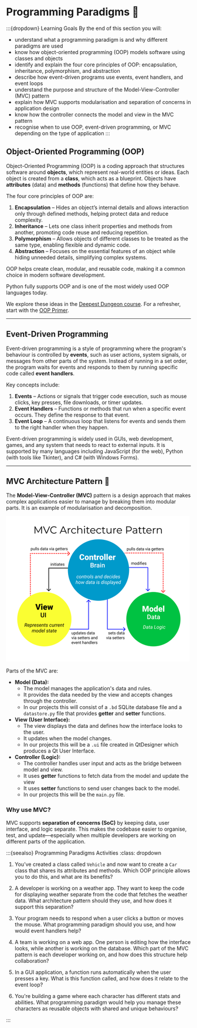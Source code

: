 # Programming Paradigms 📝

:::{dropdown} Learning Goals
By the end of this section you will:
* understand what a programming paradigm is and why different paradigms are used
* know how object-oriented programming (OOP) models software using classes and objects
* identify and explain the four core principles of OOP: encapsulation, inheritance, polymorphism, and abstraction
* describe how event-driven programs use events, event handlers, and event loops
* understand the purpose and structure of the Model-View-Controller (MVC) pattern
* explain how MVC supports modularisation and separation of concerns in application design
* know how the controller connects the model and view in the MVC pattern
* recognise when to use OOP, event-driven programming, or MVC depending on the type of application
:::

## Object-Oriented Programming (OOP)

Object-Oriented Programming (OOP) is a coding approach that structures software around **objects**, which represent real-world entities or ideas. Each object is created from a **class**, which acts as a blueprint. Objects have **attributes** (data) and **methods** (functions) that define how they behave.

The four core principles of OOP are:

1. **Encapsulation** – Hides an object’s internal details and allows interaction only through defined methods, helping protect data and reduce complexity.
2. **Inheritance** – Lets one class inherit properties and methods from another, promoting code reuse and reducing repetition.
3. **Polymorphism** – Allows objects of different classes to be treated as the same type, enabling flexible and dynamic code.
4. **Abstraction** – Focuses on the essential features of an object while hiding unneeded details, simplifying complex systems.

OOP helps create clean, modular, and reusable code, making it a common choice in modern software development.

Python fully supports OOP and is one of the most widely used OOP languages today.

We explore these ideas in the [Deepest Dungeon course](https://damom73.github.io/python-oop-with-deepest-dungeon/). For a refresher, start with the [OOP Primer](https://damom73.github.io/python-oop-with-deepest-dungeon/oop_introduction.html).

---

## Event-Driven Programming

Event-driven programming is a style of programming where the program's behaviour is controlled by **events**, such as user actions, system signals, or messages from other parts of the system. Instead of running in a set order, the program waits for events and responds to them by running specific code called **event handlers**.

Key concepts include:

1. **Events** – Actions or signals that trigger code execution, such as mouse clicks, key presses, file downloads, or timer updates.
2. **Event Handlers** – Functions or methods that run when a specific event occurs. They define the response to that event.
3. **Event Loop** – A continuous loop that listens for events and sends them to the right handler when they happen.

Event-driven programming is widely used in GUIs, web development, games, and any system that needs to react to external inputs. It is supported by many languages including JavaScript (for the web), Python (with tools like Tkinter), and C# (with Windows Forms).

---

## MVC Architecture Pattern 📝

The **Model-View-Controller (MVC)** pattern is a design approach that makes complex applications easier to manage by breaking them into modular parts. It is an example of modularisation and decomposition.

![MVC architecture](./assets/04/mvc.png)

Parts of the MVC are:

* **Model (Data):**
  * The model manages the application's data and rules.  
  * It provides the data needed by the view and accepts changes through the controller.
  * In our projects this will consist of a `.bd` SQLite database file and a `datastore.py` file that provides **getter** and **setter** functions.
* **View (User Interface):**
  * The view displays the data and defines how the interface looks to the user.
  * It updates when the model changes.
  * In our projects this will be a `.ui` file created in QtDesigner which produces a Qt User Interface.
* **Controller (Logic):**
  * The controller handles user input and acts as the bridge between model and view.  
  * It uses **getter** functions to fetch data from the model and update the view
  * It uses **setter** functions to send user changes back to the model.
  * In our projects this will be the `main.py` file.

### Why use MVC?

MVC supports **separation of concerns (SoC)** by keeping data, user interface, and logic separate. This makes the codebase easier to organise, test, and update—especially when multiple developers are working on different parts of the application.

:::{seealso} Programming Paradigms Activities
:class: dropdown

1. You’ve created a class called `Vehicle` and now want to create a `Car` class that shares its attributes and methods. Which OOP principle allows you to do this, and what are its benefits?

2. A developer is working on a weather app. They want to keep the code for displaying weather separate from the code that fetches the weather data. What architecture pattern should they use, and how does it support this separation?

3. Your program needs to respond when a user clicks a button or moves the mouse. What programming paradigm should you use, and how would event handlers help?

4. A team is working on a web app. One person is editing how the interface looks, while another is working on the database. Which part of the MVC pattern is each developer working on, and how does this structure help collaboration?

5. In a GUI application, a function runs automatically when the user presses a key. What is this function called, and how does it relate to the event loop?

6. You're building a game where each character has different stats and abilities. What programming paradigm would help you manage these characters as reusable objects with shared and unique behaviours?

:::
